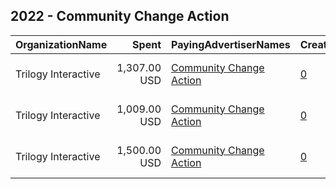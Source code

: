 ## 2022 - Community Change Action 
|OrganizationName|Spent|PayingAdvertiserNames|CreativeUrls|Impressions|Genders|AgeBrackets|CountryCodes|BillingAddresses|CandidateBallotInformation|
|:---|---:|:---|:---|---:|:---|:---|:---|:---|:---|
|Trilogy Interactive|1,307.00 USD|[Community Change Action](2022/Community_Change_Action.md)|[0](https://www.snap.com/political-ads/asset/2b5cde4708cf2737ed25f113c5eeba13159ed7730dd2e54a93ba059523d34b5a?mediaType=mp4)|92,085||18+|united states|"2054 University Ave STE 600,Berkeley,94704,US"||
|Trilogy Interactive|1,009.00 USD|[Community Change Action](2022/Community_Change_Action.md)|[0](https://www.snap.com/political-ads/asset/908edee18716146b0988306ffaea6353d85ff5c4114a7e3d05d3fb85d6c9450a?mediaType=mp4)|63,952||18+|united states|"2054 University Ave STE 600,Berkeley,94704,US"||
|Trilogy Interactive|1,500.00 USD|[Community Change Action](2022/Community_Change_Action.md)|[0](https://www.snap.com/political-ads/asset/b7b415517520943603dcb71e97afd1bc32cb6240596197272f3229efd42cd6d6?mediaType=mp4)|130,064||18+|united states|"2054 University Ave STE 600,Berkeley,94704,US"||

